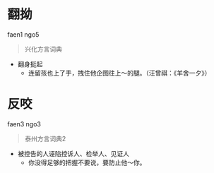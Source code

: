 # 翻拗
faen1 ngo5
> 兴化方言词典
- 翻身挺起
  - 连留孩也上了手，拽住他企图往上～的腿。（汪曾祺：《羊舍一夕》）


# 反咬
faen3 ngo3
> 泰州方言词典2
- 被控告的人诬陷控诉人、检举人、见证人
  - 你没得足够的把握不要说，要防止他～你。